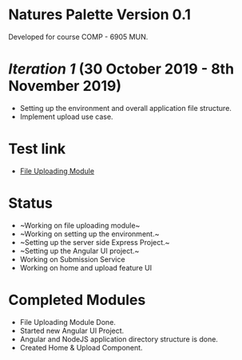 # Natures Palette Version 0.1
Developed for course COMP - 6905 MUN. 
# *Iteration 1*  (30 October 2019 - 8th November 2019)
- Setting up the environment and overall application file structure.
- Implement upload use case.
# Test link 

- [File Uploading Module](http://sc-5.cs.mun.ca)
# Status
- ~Working on file uploading module~
- ~Working on setting up the environment.~
- ~Setting up the server side Express Project.~
- ~Setting up the Angular UI project.~
- Working on Submission Service 
- Working on home and upload feature UI

# Completed Modules
- File Uploading Module Done.
- Started new Angular UI Project.
- Angular and NodeJS application directory structure is done.
- Created Home & Upload Component.
